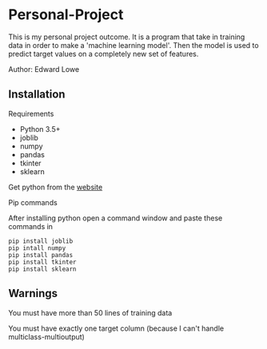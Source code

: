 # Personal-Project

This is my personal project outcome. It is a program that take in training data in order to make a 'machine learning model'. Then the model is used to predict target values on a completely new set of features.

Author: Edward Lowe

## Installation
Requirements
* Python 3.5+
* joblib
* numpy
* pandas
* tkinter
* sklearn


Get python from the [website](https://www.python.org/downloads/)


Pip commands

After installing python open a command window and paste these commands in

```
pip install joblib
pip intall numpy
pip install pandas
pip install tkinter
pip install sklearn
```
## Warnings
You must have more than 50 lines of training data

You must have exactly one target column (because I can't handle multiclass-multioutput)